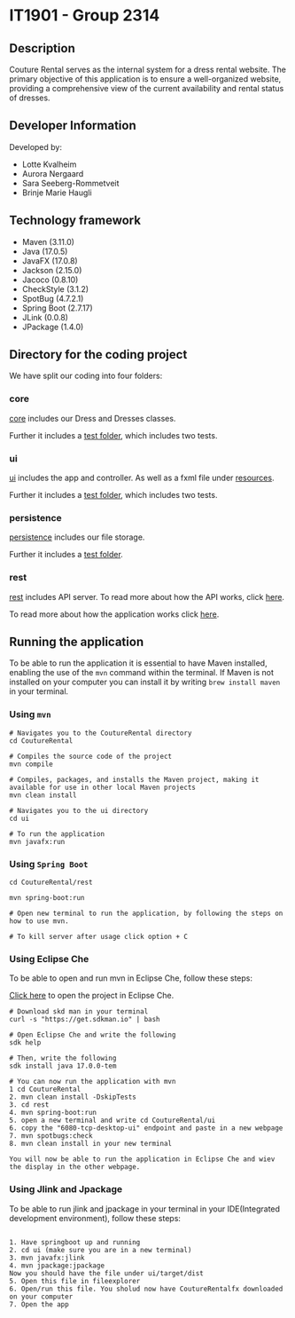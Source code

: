 # IT1901 - Group 2314

## Description
Couture Rental serves as the internal system for a dress rental website. The primary objective of this application is to ensure a well-organized website, providing a comprehensive view of the current availability and rental status of dresses.

## Developer Information
Developed by:
- Lotte Kvalheim
- Aurora Nergaard
- Sara Seeberg-Rommetveit
- Brinje Marie Haugli

## Technology framework
- Maven (3.11.0)
- Java (17.0.5)
- JavaFX (17.0.8)
- Jackson (2.15.0)
- Jacoco (0.8.10)
- CheckStyle (3.1.2)
- SpotBug (4.7.2.1)
- Spring Boot (2.7.17)
- JLink (0.0.8)
- JPackage (1.4.0)

## Directory for the coding project

We have split our coding into four folders:

### core
[core](/CoutureRental/core/src/) includes our Dress and Dresses classes.

Further it includes a [test folder](/CoutureRental/core/src/test/java/core/), which includes two tests.

### ui
[ui](/CoutureRental/ui/src/main/) includes the app and controller. As well as a fxml file under [resources](/CoutureRental/ui/src/main/resources/ui/).

Further it includes a [test folder](/CoutureRental/ui/src/test/java/ui/), which includes two tests.


### persistence
[persistence](/CoutureRental/persistence/src/main/java) includes our file storage.

Further it includes a [test folder](/CoutureRental/persistence/src/test/java/persistence).

### rest
[rest](/CoutureRental/rest/src/main/java/) includes API server. To read more about how the API works, click [here](/CoutureRental/rest/README.md).


To read more about how the application works click [here](/CoutureRental/README.md).

## Running the application
To be able to run the application it is essential to have Maven installed, enabling the use of the `mvn` command within the terminal.
If Maven is not installed on your computer you can install it by writing `brew install maven` in your terminal.


### Using `mvn`
```shell
# Navigates you to the CoutureRental directory
cd CoutureRental

# Compiles the source code of the project
mvn compile

# Compiles, packages, and installs the Maven project, making it available for use in other local Maven projects
mvn clean install

# Navigates you to the ui directory
cd ui

# To run the application
mvn javafx:run

```

### Using `Spring Boot`


```shell
cd CoutureRental/rest

mvn spring-boot:run

# Open new terminal to run the application, by following the steps on how to use mvn.

# To kill server after usage click option + C
```

### Using Eclipse Che
To be able to open and run mvn in Eclipse Che, follow these steps:

[Click here](https://che.stud.ntnu.no/#https://gitlab.stud.idi.ntnu.no/it1901/groups-2023/gr2314/gr2314?new) to open the project in Eclipse Che.

``` shell
# Download skd man in your terminal
curl -s "https://get.sdkman.io" | bash

# Open Eclipse Che and write the following
sdk help

# Then, write the following
sdk install java 17.0.0-tem

# You can now run the application with mvn
1 cd CoutureRental
2. mvn clean install -DskipTests
3. cd rest
4. mvn spring-boot:run
5. open a new terminal and write cd CoutureRental/ui
6. copy the "6080-tcp-desktop-ui" endpoint and paste in a new webpage
7. mvn spotbugs:check
8. mvn clean install in your new terminal

You will now be able to run the application in Eclipse Che and wiev the display in the other webpage.

```

### Using Jlink and Jpackage
To be able to run jlink and jpackage in your terminal in your IDE(Integrated development environment), follow these steps:
``` shell

1. Have springboot up and running
2. cd ui (make sure you are in a new terminal)
3. mvn javafx:jlink
4. mvn jpackage:jpackage
Now you should have the file under ui/target/dist
5. Open this file in fileexplorer
6. Open/run this file. You sholud now have CoutureRentalfx downloaded on your computer
7. Open the app